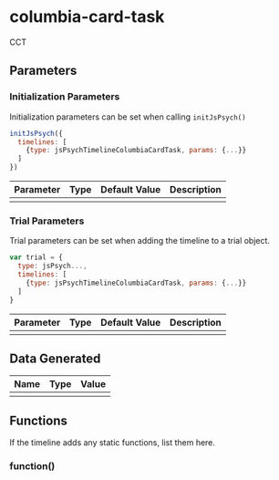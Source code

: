# columbia-card-task

CCT

## Parameters

### Initialization Parameters

Initialization parameters can be set when calling `initJsPsych()`

```js
initJsPsych({
  timelines: [
    {type: jsPsychTimelineColumbiaCardTask, params: {...}}
  ]
})
```

Parameter | Type | Default Value | Description
----------|------|---------------|------------
          |      |               |

### Trial Parameters

Trial parameters can be set when adding the timeline to a trial object.

```js
var trial = {
  type: jsPsych...,
  timelines: [
    {type: jsPsychTimelineColumbiaCardTask, params: {...}}
  ]
}
```

Parameter | Type | Default Value | Description
----------|------|---------------|------------
          |      |               |

## Data Generated

Name | Type | Value
-----|------|------
     |      |

## Functions

If the timeline adds any static functions, list them here.

### function()

